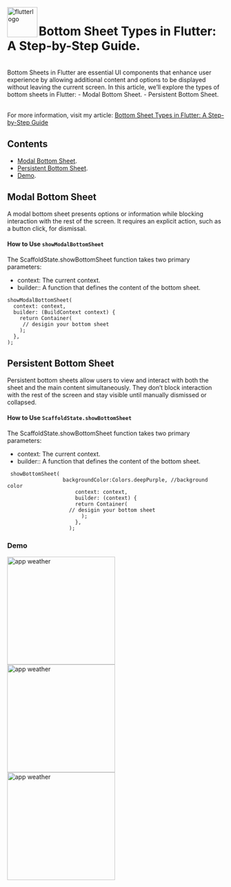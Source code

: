 
<img align="left" width="70" height="full" src="https://github.com/The-Garage-Tech-Team/design_system_flutter/assets/53023171/f9c41919-764e-4727-913b-e7f2f7fccdec" alt="flutterlogo" >



# Bottom Sheet Types in Flutter: A Step-by-Step Guide.  
<br>
Bottom Sheets in Flutter are essential UI components that enhance user experience by allowing additional content and options to be displayed without leaving the current screen. In this article, we’ll explore the types of bottom sheets in Flutter:
- Modal Bottom Sheet.
- Persistent Bottom Sheet.


<br>



<br>

 For more information, visit my article: [Bottom Sheet Types in Flutter: A Step-by-Step Guide](https://medium.com/@afnan.almohd/bottom-sheet-types-in-flutter-a-step-by-step-guide-e6ffefe7a8d4)
<br>

##  Contents
- [Modal Bottom Sheet](#modal).
- [Persistent Bottom Sheet](#persistent).
- [Demo](#demo).



## Modal Bottom Sheet <a id="modal"></a>

A modal bottom sheet presents options or information while blocking interaction with the rest of the screen. It requires an explicit action, such as a button click, for dismissal.

#### How to Use  ```showModalBottomSheet ```

The ScaffoldState.showBottomSheet function takes two primary parameters:
- context: The current context.
- builder:: A function that defines the content of the bottom sheet.

```
showModalBottomSheet(
  context: context,
  builder: (BuildContext context) {
    return Container(
     // desigin your bottom sheet 
    );
  },
);

```

## Persistent Bottom Sheet <a id="persistent"></a>

Persistent bottom sheets allow users to view and interact with both the sheet and the main content simultaneously. They don’t block interaction with the rest of the screen and stay visible until manually dismissed or collapsed.

#### How to Use  ```ScaffoldState.showBottomSheet ```

The ScaffoldState.showBottomSheet function takes two primary parameters:
- context: The current context.
- builder:: A function that defines the content of the bottom sheet.

```
 showBottomSheet(
                  backgroundColor:Colors.deepPurple, //background color
                      context: context,
                      builder: (context) {
                      return Container(
                    // desigin your bottom sheet 
                        );
                      },
                    );

```




### Demo  <a id="demo"></a>

<img align="left" width="250" height="full" src="https://github.com/user-attachments/assets/fa9b1ca6-ec62-46c5-9879-d9f918c4e865" alt="app weather">
<img align="left" width="250" height="full" src="https://github.com/user-attachments/assets/7136a501-c5a9-4229-9433-f687a68b655d" alt="app weather">
<img align="left" width="250" style="padding: 200px height="full" src="https://github.com/user-attachments/assets/128285f4-3312-4f5f-b1cd-82bbbabca823" alt="app weather">

<br>























